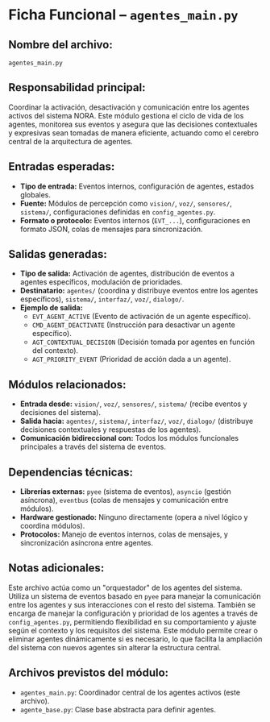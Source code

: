 # Ficha Funcional – `agentes_main.py`

## Nombre del archivo:
`agentes_main.py`

## Responsabilidad principal:
Coordinar la activación, desactivación y comunicación entre los agentes activos del sistema NORA. Este módulo gestiona el ciclo de vida de los agentes, monitorea sus eventos y asegura que las decisiones contextuales y expresivas sean tomadas de manera eficiente, actuando como el cerebro central de la arquitectura de agentes.

## Entradas esperadas:
- **Tipo de entrada:** Eventos internos, configuración de agentes, estados globales.
- **Fuente:** Módulos de percepción como `vision/`, `voz/`, `sensores/`, `sistema/`, configuraciones definidas en `config_agentes.py`.
- **Formato o protocolo:** Eventos internos (`EVT_...`), configuraciones en formato JSON, colas de mensajes para sincronización.

## Salidas generadas:
- **Tipo de salida:** Activación de agentes, distribución de eventos a agentes específicos, modulación de prioridades.
- **Destinatario:** `agentes/` (coordina y distribuye eventos entre los agentes específicos), `sistema/`, `interfaz/`, `voz/`, `dialogo/`.
- **Ejemplo de salida:**
  - `EVT_AGENT_ACTIVE` (Evento de activación de un agente específico).
  - `CMD_AGENT_DEACTIVATE` (Instrucción para desactivar un agente específico).
  - `AGT_CONTEXTUAL_DECISION` (Decisión tomada por agentes en función del contexto).
  - `AGT_PRIORITY_EVENT` (Prioridad de acción dada a un agente).

## Módulos relacionados:
- **Entrada desde:** `vision/`, `voz/`, `sensores/`, `sistema/` (recibe eventos y decisiones del sistema).
- **Salida hacia:** `agentes/`, `sistema/`, `interfaz/`, `voz/`, `dialogo/` (distribuye decisiones contextuales y respuestas de los agentes).
- **Comunicación bidireccional con:** Todos los módulos funcionales principales a través del sistema de eventos.

## Dependencias técnicas:
- **Librerías externas:** `pyee` (sistema de eventos), `asyncio` (gestión asíncrona), `eventbus` (colas de mensajes y comunicación entre módulos).
- **Hardware gestionado:** Ninguno directamente (opera a nivel lógico y coordina módulos).
- **Protocolos:** Manejo de eventos internos, colas de mensajes, y sincronización asíncrona entre agentes.

## Notas adicionales:
Este archivo actúa como un "orquestador" de los agentes del sistema. Utiliza un sistema de eventos basado en `pyee` para manejar la comunicación entre los agentes y sus interacciones con el resto del sistema. También se encarga de manejar la configuración y prioridad de los agentes a través de `config_agentes.py`, permitiendo flexibilidad en su comportamiento y ajuste según el contexto y los requisitos del sistema. Este módulo permite crear o eliminar agentes dinámicamente si es necesario, lo que facilita la ampliación del sistema con nuevos agentes sin alterar la estructura central.

## Archivos previstos del módulo:
- `agentes_main.py`: Coordinador central de los agentes activos (este archivo).
- `agente_base.py`: Clase base abstracta para definir agentes.
